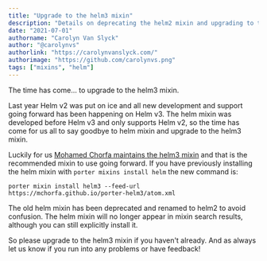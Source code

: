 ```yaml
---
title: "Upgrade to the helm3 mixin"
description: "Details on deprecating the helm2 mixin and upgrading to the helm3 mixin"
date: "2021-07-01"
authorname: "Carolyn Van Slyck"
author: "@carolynvs"
authorlink: "https://carolynvanslyck.com/"
authorimage: "https://github.com/carolynvs.png"
tags: ["mixins", "helm"]
---
```


The time has come... to upgrade to the helm3 mixin.
<!--more-->

Last year Helm v2 was put on ice and all new development and support going forward has been happening on Helm v3.
The helm mixin was developed before Helm v3 and only supports Helm v2, so the time has come for us all to say goodbye to helm mixin and upgrade to the helm3 mixin.

Luckily for us [Mohamed Chorfa maintains the helm3 mixin][helm3] and that is the recommended mixin to use going forward.
If you have previously installing the helm mixin with `porter mixins install helm` the new command is:

```
porter mixin install helm3 --feed-url https://mchorfa.github.io/porter-helm3/atom.xml
```

The old helm mixin has been deprecated and renamed to helm2 to avoid confusion.
The helm mixin will no longer appear in mixin search results, although you can still explicitly install it.

So please upgrade to the helm3 mixin if you haven't already.
And as always let us know if you run into any problems or have feedback!

[helm3]: https://github.com/MChorfa/porter-helm3
